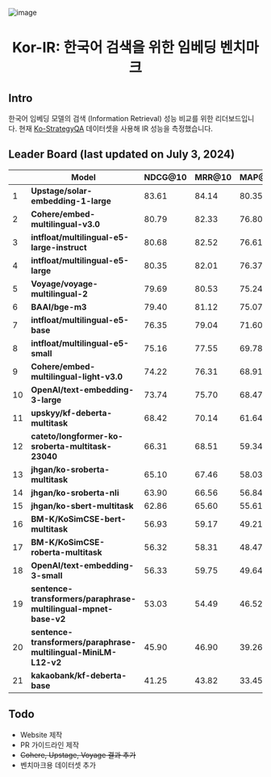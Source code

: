 ![image](https://github.com/Atipico1/Kor-IR/assets/100078632/1a3492b7-91df-4eb1-9cc5-5adb92efd1ed)<h1 align="center">Kor-IR: 한국어 검색을 위한 임베딩 벤치마크</h1>

## Intro

한국어 임베딩 모델의 검색 (Information Retrieval) 성능 비교를 위한 리더보드입니다.
현재 [Ko-StrategyQA](https://huggingface.co/datasets/taeminlee/Ko-StrategyQA) 데이터셋을 사용해 IR 성능을 측정했습니다.

## Leader Board (last updated on July 3, 2024)

|     | Model                                                  | NDCG@10 | MRR@10 | MAP@10 | Recall@10 | Average | Link                                                                                                |
|-----|--------------------------------------------------------|---------|--------|--------|-----------|---------|-----------------------------------------------------------------------------------------------------|
| 1   | **Upstage/solar-embedding-1-large**                    | 83.61   | 84.14  | 80.35  | 88.35     | 84.11   | [:paperclip:](https://developers.upstage.ai/docs/apis/embeddings)                                    |
| 2   | **Cohere/embed-multilingual-v3.0**                     | 80.79   | 82.33  | 76.80  | 85.96     | 81.47   | [:paperclip:](https://docs.cohere.com/reference/embed)                                               |
| 3   | **intfloat/multilingual-e5-large-instruct**       | 80.68   | 82.52  | 76.61  | 85.74     | 81.39   | [:paperclip:](https://huggingface.co/intfloat/multilingual-e5-large-instruct)                        |
| 4   | **intfloat/multilingual-e5-large**                     | 80.35   | 82.01  | 76.37  | 85.40     | 81.03   | [:paperclip:](https://huggingface.co/intfloat/multilingual-e5-large)                                 |
| 5   | **Voyage/voyage-multilingual-2**                       | 79.69   | 80.53  | 75.24  | 86.43     | 80.47   | [:paperclip:](https://docs.voyageai.com/docs/embeddings)                                             |
| 6   | **BAAI/bge-m3**                                        | 79.40   | 81.12  | 75.07  | 85.20     | 80.20   | [:paperclip:](https://huggingface.co/BAAI/bge-m3)                                                    |
| 7   | **intfloat/multilingual-e5-base**                      | 76.35   | 79.04  | 71.60  | 82.06     | 77.26   | [:paperclip:](https://huggingface.co/intfloat/multilingual-e5-base)                                  |
| 8   | **intfloat/multilingual-e5-small**                     | 75.16   | 77.55  | 69.78  | 82.17     | 76.16   | [:paperclip:](https://huggingface.co/intfloat/multilingual-e5-small)                                 |
| 9   | **Cohere/embed-multilingual-light-v3.0**               | 74.22   | 76.31  | 68.91  | 81.26     | 75.17   | [:paperclip:](https://docs.cohere.com/reference/embed)                                               |
| 10  | **OpenAI/text-embedding-3-large**                      | 73.74   | 75.70  | 68.47  | 80.99     | 74.73   | [:paperclip:](https://platform.openai.com/docs/guides/embeddings/embedding-models)                   |
| 11  | **upskyy/kf-deberta-multitask**                        | 68.42   | 70.14  | 61.64  | 78.71     | 69.73   | [:paperclip:](https://huggingface.co/upskyy/kf-deberta-multitask)                                    |
| 12  | **cateto/longformer-ko-sroberta-multitask-23040**      | 66.31   | 68.51  | 59.34  | 76.62     | 67.69   | [:paperclip:](https://huggingface.co/cateto/longformer-ko-sroberta-multitask-23040)                  |
| 13  | **jhgan/ko-sroberta-multitask**                        | 65.10   | 67.46  | 58.03  | 75.41     | 66.50   | [:paperclip:](https://huggingface.co/jhgan/ko-sroberta-multitask)                                    |
| 14  | **jhgan/ko-sroberta-nli**                              | 63.90   | 66.56  | 56.84  | 74.09     | 65.35   | [:paperclip:](https://huggingface.co/jhgan/ko-sroberta-nli)                                          |
| 15  | **jhgan/ko-sbert-multitask**                           | 62.86   | 65.60  | 55.61  | 73.34     | 64.35   | [:paperclip:](https://huggingface.co/jhgan/ko-sbert-multitask)                                       |
| 16  | **BM-K/KoSimCSE-bert-multitask**                       | 56.93   | 59.17  | 49.21  | 69.03     | 58.59   | [:paperclip:](https://huggingface.co/BM-K/KoSimCSE-bert-multitask)                                   |
| 17  | **BM-K/KoSimCSE-roberta-multitask**                    | 56.32   | 58.31  | 48.47  | 68.66     | 57.94   | [:paperclip:](https://huggingface.co/BM-K/KoSimCSE-roberta-multitask)                                |
| 18  | **OpenAI/text-embedding-3-small**                      | 56.33   | 59.75  | 49.64  | 65.53     | 57.81   | [:paperclip:](https://platform.openai.com/docs/guides/embeddings/embedding-models)                   |
| 19  | **sentence-transformers/paraphrase-multilingual-mpnet-base-v2** | 53.03   | 54.49  | 46.52  | 63.25     | 54.32   | [:paperclip:](https://huggingface.co/sentence-transformers/paraphrase-multilingual-mpnet-base-v2)    |
| 20  | **sentence-transformers/paraphrase-multilingual-MiniLM-L12-v2** | 45.90   | 46.90  | 39.26  | 57.04     | 47.28   | [:paperclip:](https://huggingface.co/sentence-transformers/paraphrase-multilingual-MiniLM-L12-v2)    |
| 21  | **kakaobank/kf-deberta-base**                          | 41.25   | 43.82  | 33.45  | 53.42     | 42.99   | [:paperclip:](https://huggingface.co/kakaobank/kf-deberta-base)                                      |

## Todo
- Website 제작
- PR 가이드라인 제작
- ~~Cohere, Upstage, Voyage 결과 추가~~
- 벤치마크용 데이터셋 추가


